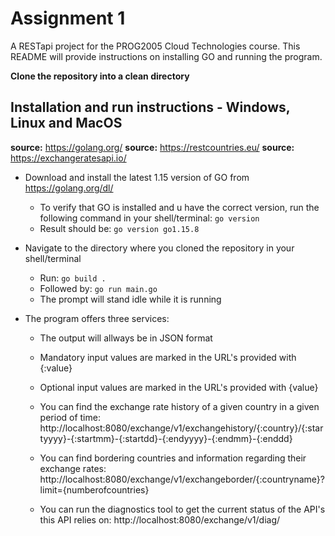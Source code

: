 # Assignment 1

A RESTapi project for the PROG2005 Cloud Technologies course. This README will provide instructions on installing GO and running the program.

**Clone the repository into a clean directory**

## Installation and run instructions - Windows, Linux and MacOS

**source:** https://golang.org/
**source:** https://restcountries.eu/
**source:** https://exchangeratesapi.io/

- Download and install the latest 1.15 version of GO from https://golang.org/dl/
    - To verify that GO is installed and u have the correct version, run the following command in your shell/terminal:
    ``` go version ```
    - Result should be:
    ``` go version go1.15.8 ```


- Navigate to the directory where you cloned the repository in your shell/terminal
    - Run:
    ``` go build . ```
    - Followed by:
    ``` go run main.go ```
    - The prompt will stand idle while it is running

- The program offers three services:
    - The output will allways be in JSON format
    - Mandatory input values are marked in the URL's provided with {:value}
    - Optional input values are marked in the URL's provided with {value}

    - You can find the exchange rate history of a given country in a given period of time:
    http://localhost:8080/exchange/v1/exchangehistory/{:country}/{:startyyyy}-{:startmm}-{:startdd}-{:endyyyy}-{:endmm}-{:enddd}
    
    - You can find bordering countries and information regarding their exchange rates:
    http://localhost:8080/exchange/v1/exchangeborder/{:countryname}?limit={numberofcountries}

    - You can run the diagnostics tool to get the current status of the API's this API relies on:
    http://localhost:8080/exchange/v1/diag/
    
